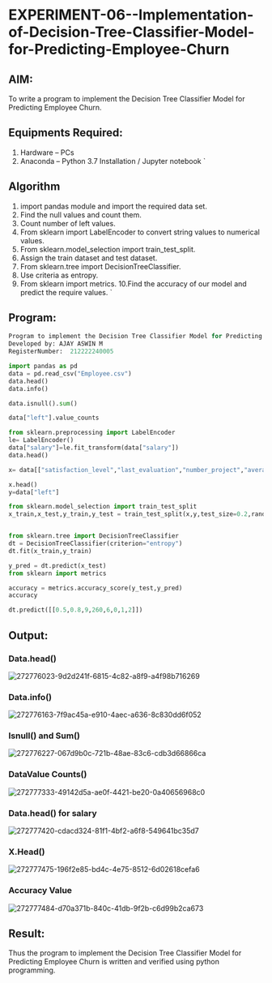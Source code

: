 # EXPERIMENT-06--Implementation-of-Decision-Tree-Classifier-Model-for-Predicting-Employee-Churn

## AIM:
To write a program to implement the Decision Tree Classifier Model for Predicting Employee Churn.

## Equipments Required:
1. Hardware – PCs
2. Anaconda – Python 3.7 Installation / Jupyter notebook
`
## Algorithm
1. import pandas module and import the required data set.
2. Find the null values and count them.
3. Count number of left values.
4. From sklearn import LabelEncoder to convert string values to numerical values.
5. From sklearn.model_selection import train_test_split.
6. Assign the train dataset and test dataset.
7. From sklearn.tree import DecisionTreeClassifier.
8. Use criteria as entropy.
9. From sklearn import metrics. 10.Find the accuracy of our model and predict the require values.
`
## Program:
```py
Program to implement the Decision Tree Classifier Model for Predicting Employee Churn.
Developed by: AJAY ASWIN M
RegisterNumber:  212222240005
```
```py
import pandas as pd
data = pd.read_csv("Employee.csv")
data.head()
data.info()

data.isnull().sum()

data["left"].value_counts

from sklearn.preprocessing import LabelEncoder
le= LabelEncoder()
data["salary"]=le.fit_transform(data["salary"])
data.head()

x= data[["satisfaction_level","last_evaluation","number_project","average_montly_hours","time_spend_company","Work_accident","promotion_last_5years","salary"]]

x.head()
y=data["left"]

from sklearn.model_selection import train_test_split
x_train,x_test,y_train,y_test = train_test_split(x,y,test_size=0.2,random_state = 100)


from sklearn.tree import DecisionTreeClassifier
dt = DecisionTreeClassifier(criterion="entropy")
dt.fit(x_train,y_train)

y_pred = dt.predict(x_test)
from sklearn import metrics

accuracy = metrics.accuracy_score(y_test,y_pred)
accuracy

dt.predict([[0.5,0.8,9,260,6,0,1,2]])
```

## Output:
### Data.head()
![272776023-9d2d241f-6815-4c82-a8f9-a4f98b716269](https://github.com/AJAYASWIN-M/Implementation-of-Decision-Tree-Classifier-Model-for-Predicting-Employee-Churn/assets/118679692/57cc553e-0c29-4645-8b49-e51e72560de9)

### Data.info()
![272776163-7f9ac45a-e910-4aec-a636-8c830dd6f052](https://github.com/AJAYASWIN-M/Implementation-of-Decision-Tree-Classifier-Model-for-Predicting-Employee-Churn/assets/118679692/405cf19f-8cba-4c27-a1e0-3a38373d6b37)

### Isnull() and Sum()
![272776227-067d9b0c-721b-48ae-83c6-cdb3d66866ca](https://github.com/AJAYASWIN-M/Implementation-of-Decision-Tree-Classifier-Model-for-Predicting-Employee-Churn/assets/118679692/12d09743-3e39-4d66-ae2f-43f2eaee994c)

### DataValue Counts()
![272777333-49142d5a-ae0f-4421-be20-0a40656968c0](https://github.com/AJAYASWIN-M/Implementation-of-Decision-Tree-Classifier-Model-for-Predicting-Employee-Churn/assets/118679692/03c876d8-3e76-4868-9951-79e50ef034cf)

### Data.head() for salary
![272777420-cdacd324-81f1-4bf2-a6f8-549641bc35d7](https://github.com/AJAYASWIN-M/Implementation-of-Decision-Tree-Classifier-Model-for-Predicting-Employee-Churn/assets/118679692/15efc1a8-9b27-4131-a155-c89bbb641314)

### X.Head()
![272777475-196f2e85-bd4c-4e75-8512-6d02618cefa6](https://github.com/AJAYASWIN-M/Implementation-of-Decision-Tree-Classifier-Model-for-Predicting-Employee-Churn/assets/118679692/e782ad11-a994-4335-92f6-54c71c5a580b)

### Accuracy Value
![272777484-d70a371b-840c-41db-9f2b-c6d99b2ca673](https://github.com/AJAYASWIN-M/Implementation-of-Decision-Tree-Classifier-Model-for-Predicting-Employee-Churn/assets/118679692/424aa879-84e9-4362-87ec-67b44c5f1161)


## Result:
Thus the program to implement the  Decision Tree Classifier Model for Predicting Employee Churn is written and verified using python programming.
